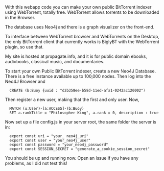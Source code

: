With this webapp code you can make your own public BitTorrent indexer using WebTorrent, totally free. WebTorrent allows torrents to be downloaded in the Browser. 

The database uses Neo4j and there is a graph visualizer on the front-end.

To interface between WebTorrent browser and WebTorrents on the Desktop, the only BitTorrent client that currently works is BiglyBT with the WebTorrent plugin, so use that.

My site is hosted at propagate.info, and it is for public domain ebooks, audiobooks, classical music, and documentaries. 

To start your own Public BitTorrent indexer, create a new Neo4J Database. There is a free instance available up to 100,000 nodes. Then log into the Neo4J Browser and
```
  CREATE (b:Buoy {uuid : "d2b358ee-b58d-11ed-afa1-0242ac120002")
```
Then register a new user, making that the first and only user.
Now,
```
  MATCH (u:User)-[a:ACCESS]-(b:Buoy)
  SET a.rankTitle = "Philosopher King", a.rank = 0, description : true
```
Now set up a file config.js in your server root, the same folder the server is in:
```
  export const uri = "your_ neo4j_uri"
  export const user = "your_neo4j_user"
  export const password = "your_neo4j_password"
  export const SESSION_SECRET = "generate_a_cookie_session_secret"
```
You should be up and running now. Open an Issue if you have any problems, as I did not test this!
